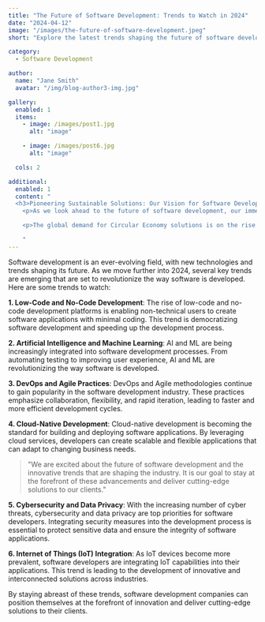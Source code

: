 ```yaml
---
title: "The Future of Software Development: Trends to Watch in 2024"
date: "2024-04-12"
image: "/images/the-future-of-software-development.jpeg"
short: "Explore the latest trends shaping the future of software development in 2024."

category:
  - Software Development

author:
  name: "Jane Smith"
  avatar: "/img/blog-author3-img.jpg"

gallery:
  enabled: 1
  items:
    - image: /images/post1.jpg
      alt: "image"

    - image: /images/post6.jpg
      alt: "image"

  cols: 2

additional:
  enabled: 1
  content: "
  <h3>Pioneering Sustainable Solutions: Our Vision for Software Development in 2024</h3>
    <p>As we look ahead to the future of software development, our immediate focus is on completing the testing phase and obtaining certification. This milestone will enable us to launch our product by the year's end. We are actively collaborating with waste-to-energy operators, concrete manufacturers, and other stakeholders in the construction industry.</p

    <p>The global demand for Circular Economy solutions is on the rise. We are currently working with concrete manufacturers worldwide to develop tailored testing programs. This strategic engagement highlights the industry's growing interest in sustainable practices and our commitm</p>

    "
---
```


Software development is an ever-evolving field, with new technologies and trends shaping its future. As we move further into 2024, several key trends are emerging that are set to revolutionize the way software is developed. Here are some trends to watch:

**1. Low-Code and No-Code Development**: The rise of low-code and no-code development platforms is enabling non-technical users to create software applications with minimal coding. This trend is democratizing software development and speeding up the development process.

**2. Artificial Intelligence and Machine Learning**: AI and ML are being increasingly integrated into software development processes. From automating testing to improving user experience, AI and ML are revolutionizing the way software is developed.

**3. DevOps and Agile Practices**: DevOps and Agile methodologies continue to gain popularity in the software development industry. These practices emphasize collaboration, flexibility, and rapid iteration, leading to faster and more efficient development cycles.

**4. Cloud-Native Development**: Cloud-native development is becoming the standard for building and deploying software applications. By leveraging cloud services, developers can create scalable and flexible applications that can adapt to changing business needs.

> "We are excited about the future of software development and the innovative trends that are shaping the industry. It is our goal to stay at the forefront of these advancements and deliver cutting-edge solutions to our clients."

**5. Cybersecurity and Data Privacy**: With the increasing number of cyber threats, cybersecurity and data privacy are top priorities for software developers. Integrating security measures into the development process is essential to protect sensitive data and ensure the integrity of software applications.

**6. Internet of Things (IoT) Integration**: As IoT devices become more prevalent, software developers are integrating IoT capabilities into their applications. This trend is leading to the development of innovative and interconnected solutions across industries.

By staying abreast of these trends, software development companies can position themselves at the forefront of innovation and deliver cutting-edge solutions to their clients.
